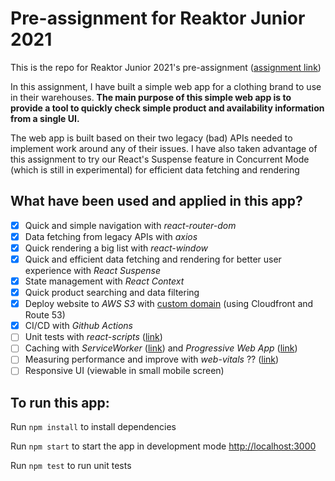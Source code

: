 # Pre-assignment for Reaktor Junior 2021
This is the repo for Reaktor Junior 2021's pre-assignment ([assignment link](https://www.reaktor.com/junior-dev-assignment/))

In this assignment, I have built a simple web app for a clothing brand to use in their warehouses. **The main purpose of this simple web app is to provide a tool to quickly check simple product and availability information from a single UI.**

The web app is built based on their two legacy (bad) APIs needed to implement work around any of their issues. I have also taken advantage of this assignment to try our React's Suspense feature in Concurrent Mode (which is still in experimental) for efficient data fetching and rendering

## What have been used and applied in this app?
- [x] Quick and simple navigation with *react-router-dom*
- [x] Data fetching from legacy APIs with *axios*
- [x] Quick rendering a big list with *react-window*
- [x] Quick and efficient data fetching and rendering for better user experience with *React Suspense*
- [x] State management with *React Context*
- [x] Quick product searching and data filtering
- [x] Deploy website to *AWS S3* with [custom domain](https://junior-reaktor.ykitest.fi) (using Cloudfront and Route 53)
- [x] CI/CD with *Github Actions*
- [ ] Unit tests with *react-scripts* ([link](https://testing-library.com/docs/react-testing-library/intro))
- [ ] Caching with *ServiceWorker* ([link](https://developer.mozilla.org/en-US/docs/Web/API/Cache)) and *Progressive Web App* ([link](https://create-react-app.dev/docs/making-a-progressive-web-app))
- [ ] Measuring performance and improve with *web-vitals* ?? ([link](https://web.dev/vitals/))
- [ ] Responsive UI (viewable in small mobile screen)
<!-- todo: add linting -->

## To run this app:
Run `npm install` to install dependencies

Run `npm start` to start the app in development mode [http://localhost:3000](http://localhost:3000)

Run `npm test` to run unit tests